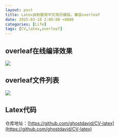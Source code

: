 ```yaml
---
layout: post
title: Latex自制极简中文简历模版，兼容overleaf
date: 2025-03-18 2:00:00 +0800
categories: [Life]
tags: [CV,latex,overleaf]
---
```



## overleaf在线编译效果
![](/2025/03/1742233307325_image.png)


## overleaf文件列表
![](/2025/03/1742234044323_list.png)

## Latex代码
仓库地址：[https://github.com/ghostdavid/CV-latex](https://github.com/ghostdavid/CV-latex)
